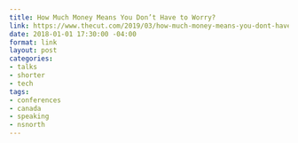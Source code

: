 ```yaml
---
title: How Much Money Means You Don’t Have to Worry?
link: https://www.thecut.com/2019/03/how-much-money-means-you-dont-have-to-worry.html
date: 2018-01-01 17:30:00 -04:00
format: link
layout: post
categories:
- talks
- shorter
- tech
tags:
- conferences
- canada
- speaking
- nsnorth
---
```

